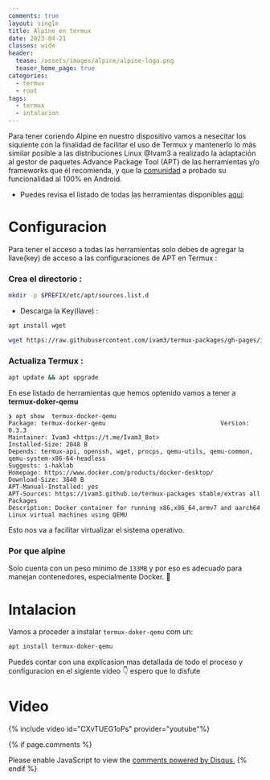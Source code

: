 ```yaml
---
comments: true
layout: single
title: Alpine en termux
date: 2023-04-21 
classes: wide
header:
  tease: /assets/images/alpine/alpine-logo.png
  teaser_home_page: true
categories:
  - termux
  - root
tags:
  - termux
  - intalacion
---
```


Para tener coriendo Alpine en nuestro dispositivo vamos a nesecitar los siquiente con la finalidad de facilitar el uso de Termux y mantenerlo lo más similar posible a las distribuciones Linux @Ivam3 a realizado la adaptación al gestor de paquetes Advance Package 
Tool (APT) de las herramientas y/o frameworks que él recomienda, y que la [comunidad](https://t.me/Ivam3by_Cinderella) a probado su funcionalidad al 100% en Android.


- Puedes revisa el listado de todas las herramientas disponibles  [aqui](https://github.com/ivam3/termux-packages):

# Configuracion

Para tener el acceso a todas las herramientas solo debes de agregar la llave(key) de acceso a las configuraciones de APT en Termux :

### Crea el directorio :
```sh
mkdir -p $PREFIX/etc/apt/sources.list.d 
```
- Descarga la Key(llave) :
```sh
apt install wget
```
```sh
wget https://raw.githubusercontent.com/ivam3/termux-packages/gh-pages/ivam3-termux-packages.list -O $PREFIX/etc/apt/sources.list.d/ivam3-termux-packages.list
```
### Actualiza Termux :
```sh
apt update && apt upgrade
```

En ese listado de herramientas que hemos optenido vamos a tener a **termux-doker-qemu**  

```shell
❯ apt show  termux-docker-qemu                             
Package: termux-docker-qemu                                Version: 0.3.3
Maintainer: Ivam3 <https://t.me/Ivam3_Bot>
Installed-Size: 2048 B
Depends: termux-api, openssh, wget, procps, qemu-utils, qemu-common, qemu-system-x86-64-headless
Suggests: i-haklab
Homepage: https://www.docker.com/products/docker-desktop/
Download-Size: 3840 B
APT-Manual-Installed: yes
APT-Sources: https://ivam3.github.io/termux-packages stable/extras all Packages
Description: Docker container for running x86,x86_64,armv7 and aarch64 Linux virtual machines using QEMU
```


Esto nos va a facilitar virtualizar el sistema operativo.

### Por que alpine

Solo cuenta con un peso minimo de `133MB` y por eso es  adecuado para  manejan contenedores, especialmente Docker. 💢


# Intalacion 

Vamos a proceder a instalar `termux-doker-qemu` com un:


```sh
apt install termux-doker-qemu
```

Puedes contar con una explicasion mas detallada de todo el proceso y configuracion en el sigiente video 👇 espero que lo disfute 



# Video

{% include video id="CXvTUEG1oPs" provider="youtube"%}




{% if page.comments %}
<div id="disqus_thread"></div>
<script>
    (function() { // DON'T EDIT BELOW THIS LINE
    var d = document, s = d.createElement('script');
    s.src = 'https://blok-termux.disqus.com/embed.js';
    s.setAttribute('data-timestamp', +new Date());
    (d.head || d.body).appendChild(s);
    })();
</script>
<noscript>Please enable JavaScript to view the <a href="https://disqus.com/?ref_noscript">comments powered by Disqus.</a></noscript>
{% endif %}


